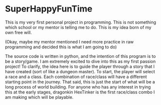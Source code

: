 # SuperHappyFunTime
This is my very first personal project in programming. This is not something which school or my mentor is telling me to do. This is my idea born of my own free will.

(Okay, maybe my mentor mentioned I need more practice in raw programming and decided this is what I am going to do)

The source code is written in python, and the intention of this program is to be a story/game. I am extremely excited to dive into this as my first passion project!
To clarify, the idea here is to guide the player through a story that I have created (sort of like a dungeon master). To start, the player will select a race and a class.
Each combination of race/class will have a different starting point in the journey. That said, this is just the start of what will be a long process of world building.
For anyone who has any interest in trying this at the early stages, dragonkin HexTinker is the first race/class combo I am making which will be playable.
